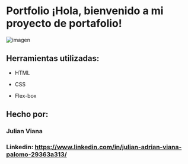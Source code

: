 # Portfolio ¡Hola, bienvenido a mi proyecto de portafolio!


![imagen](https://raw.githubusercontent.com/Vianita17/Imagenes/main/Captura%20de%20pantalla%20(463).png)

## Herramientas utilizadas:

* HTML

* CSS

* Flex-box

## Hecho por:

### Julian Viana

### Linkedin: https://www.linkedin.com/in/julian-adrian-viana-palomo-29363a313/
